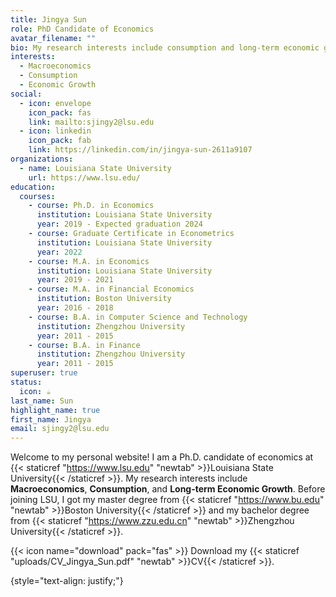 ```yaml
---
title: Jingya Sun
role: PhD Candidate of Economics
avatar_filename: ""
bio: My research interests include consumption and long-term economic growth.
interests:
  - Macroeconomics
  - Consumption
  - Economic Growth
social:
  - icon: envelope
    icon_pack: fas
    link: mailto:sjingy2@lsu.edu
  - icon: linkedin
    icon_pack: fab
    link: https://linkedin.com/in/jingya-sun-2611a9107
organizations:
  - name: Louisiana State University
    url: https://www.lsu.edu/
education:
  courses:
    - course: Ph.D. in Economics
      institution: Louisiana State University
      year: 2019 - Expected graduation 2024
    - course: Graduate Certificate in Econometrics
      institution: Louisiana State University
      year: 2022
    - course: M.A. in Economics
      institution: Louisiana State University
      year: 2019 - 2021
    - course: M.A. in Financial Economics
      institution: Boston University
      year: 2016 - 2018
    - course: B.A. in Computer Science and Technology
      institution: Zhengzhou University
      year: 2011 - 2015
    - course: B.A. in Finance
      institution: Zhengzhou University
      year: 2011 - 2015
superuser: true
status:
  icon: ☕️
last_name: Sun
highlight_name: true
first_name: Jingya
email: sjingy2@lsu.edu
---
```

Welcome to my personal website! I am a Ph.D. candidate of economics at {{< staticref "https://www.lsu.edu" "newtab" >}}Louisiana State University{{< /staticref >}}. My research interests include **Macroeconomics**, **Consumption**, and **Long-term Economic Growth**. Before joining LSU, I got my master degree from {{< staticref "https://www.bu.edu" "newtab" >}}Boston University{{< /staticref >}} and my bachelor degree from {{< staticref "https://www.zzu.edu.cn" "newtab" >}}Zhengzhou University{{< /staticref >}}.

{{< icon name="download" pack="fas" >}} Download my {{< staticref "uploads/CV_Jingya_Sun.pdf" "newtab" >}}CV{{< /staticref >}}.

{style="text-align: justify;"}
